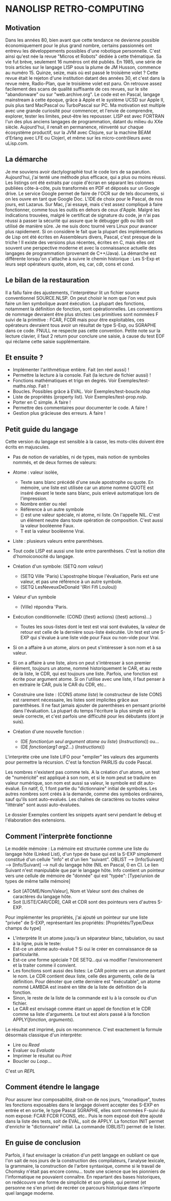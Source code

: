 # NANOLISP RETRO-COMPUTING

## Motivation

Dans les années 80, bien avant que cette tendance ne devienne possible économiquement pour le plus grand nombre,
certains passionnés ont entrevu les développements possibles d'une robotique personnelle.
C'est ainsi qu'est née la revue "Micros et Robots" dédiée à cette thématique. Sa vie fut brève, seulement 16 numéros
ont été publiés. En 1985, une série de trois articles sur le langage LISP sous la plume de JM Husson, commence au numéro 15. Quinze, seize, mais où est passé le troisième volet ? Cette revue était le rejeton d'une institution datant des
années 30, et c'est dans la revue mère, Radio-Plan, que le troisième volet est paru. On retrouve assez facilement des
scans de qualité suffisante de ces revues, sur le site "abandonware" ou sur "web.archive.org".
Le code est en Pascal, langage mainstream à cette époque, grâce à Apple et le système UCSD sur Apple II, puis plus tard
MacPascal ou TurboPascal sur PC.
Ma motivation est multiple avec une grande curiosité pour commencer, et l'envie de comprendre, explorer, tester les
limites, peut-être les repousser.
LISP est avec FORTRAN l'un des plus anciens langages de programmation, datant du milieu du XXe siècle. Aujourd'hui,
il renaît en permanence, réinventé sur chaque écosystème productif, sur la JVM avec Clojure, sur la machine BEAM
d'Erlang avec LFE ou Clojerl, et même sur les micro-contrôleurs avec uLisp.com.   

## La démarche
Je me souviens avoir dactylographié tout le code lors de sa parution. Aujourd'hui, j'ai tenté une méthode plus efficace,
qui a plus ou moins réussi. Les listings ont été extraits par copie d'écran en séparant les colonnes publiées
côte-à-côte, puis transformés en PDF et déposés sur un Google drive. Le service Google permet de faire de l'OCR sur de
tels documents, si on les ouvre en tant que Google Doc.
L'IDE de choix pour le Pascal, de nos jours, est Lazarus. Sur Mac, j'ai essayé, mais c'est assez compliqué à faire fonctionner,
comme tous les outils en dehors de ceux d'Apple. Malgré les indications trouvées, malgré le certificat de signature du code,
je n'ai pas réussi à passer la  sécurité qui assure que le débugger gdb ou lldb soit utilisé de manière sûre. Je me suis
donc tourné vers Linux pour avancer plus rapidement.
Si on considère le fait que la plupart des implémentations de Lisp ont été écrites en Assembleurs divers, Pascal, c'est
presque de la triche ! Il existe des versions plus récentes, écrites en C, mais elles ont souvent une perspective
moderne et avec la connaissance actuelle des langages de programmation (provenant de C++/Java). La démarche est
différente lorsqu'on s'attache à suivre le chemin historique : Les S-Exp et leurs sept opérateurs quote, atom, eq, car,
cdr, cons et cond.  

## Le bilan de la restauration
Il a fallu faire des ajustements, l'interpréteur lit un fichier source conventionnel SOURCE.NLSP. On peut choisir le nom
que l'on veut puis faire un lien symbolique avant éxécution. La plupart des fonctions, notamment la définition de
fonction, sont opérationnelles.
Les conventions de nommage devraient être plus strictes: Les primitives sont nommées F suivi de la primitive : FCAR, FCDR
mais pour être exploitables, ces opérateurs devraient tous avoir un résultat de type S-Exp, ou SGRAPHE dans ce code.
FNULL ne respecte pas cette convention.
Petite note sur la lecture clavier, il faut 2 return pour conclure une saisie, à cause du test EOF qui réclame cette saisie supplémentaire.

## Et ensuite ?
- Implémenter l'arithmétique entière. Fait (en réel aussi) !
- Permettre la lecture à la console. Fait (la lecture de fichier aussi) !
- Fonctions mathématiques et trigo en degrés. Voir Exemples/test-maths.nlsp. Fait !
- Boucles. Possibles grâce à EVAL. Voir Exemples/test-boucle.nlsp
- Liste de propriétés (property list). Voir Exemples/test-prop.nslp.
- Porter en C simple. A faire !
- Permettre des commentaires pour documenter le code. A faire !
- Gestion plus grâcieuse des erreurs. A faire !

## Petit guide du langage
Cette version du langage est sensible à la casse, les mots-clés doivent être écrits en majuscules.
- Pas de notion de variables, ni de types, mais notion de symboles nommés, et de deux formes de valeurs:
 - Atome : valeur isolée,
   - Texte sans blanc précédé d'une seule apostrophe ou quote. En mémoire, une liste est utilisée car un atome nommé QUOTE est inséré devant le texte sans blanc, puis enlevé automatique lors de l'impression.
   - Nombre entier ou réel
   - Référence à un autre symbole
   - () est une valeur spéciale, ni atome, ni liste. On l'appelle NIL. C'est un élément neutre dans toute opération de composition. C'est aussi la valeur booléenne Faux.
   - T est la valeur booléenne Vrai.
 - Liste : plusieurs valeurs entre parenthèses.


- Tout code LISP est aussi une liste entre parenthèses. C'est la notion dite d'homoiconocité du langage.

- Création d'un symbole: (SETQ *nom* *valeur*)
  - (SETQ Ville 'Paris) L'apostrophe bloque l'évaluation, Paris est une valeur, et pas une référence à un autre symbole.
  - (SETQ LesNeveuxDeDonald '(Riri Fifi Loulou))
- Valeur d'un symbole
  - (Ville) répondra 'Paris.

- Exécution conditionnelle: (COND ((test) actions) ((test) actions)...)
  - Toutes les sous-listes dont le test est vrai sont évaluées, la valeur de retour est celle de la dernière sous-liste éxécutée. Un test est une S-EXP qui s'évalue à une liste vide pour Faux ou non-vide pour Vrai.

- Si on a affaire à un atome, alors on peut s'intéresser à son nom et à sa valeur.

- Si on a affaire à une liste, alors on peut s'intéresser à son premier élément, toujours un atome, nommé historiquement le CAR, et au reste de la liste, le CDR, qui est toujours une liste. Parfois, une fonction est écrite pour argument atome. Si on l'utilise avec une liste, il faut penser à en extraire le CAR, puis le CAR du CDR, etc..

- Construire une liste : (CONS *atome* *liste*) le constructeur de liste CONS est rarement nécessaire, les listes sont implicites grâce aux parenthèses. Il ne faut jamais ajouter de parenthèses en pensant priorité dans l'évaluation. La plupart du temps l'écriture la plus simple est la seule correcte, et c'est parfois une difficulté pour les débutants (dont je suis).

- Création d'une nouvelle fonction :
  - (DE *fonction*(*un seul argument atome ou liste*) (*Instructions*)) ou...
  - (DE *fonction*(*arg1* *arg2*...) (*Instructions*))

L'interprète crèe une liste LIFO pour "empiler" les valeurs des arguments pour permettre la récursion. C'est la fonction PAIRLIS du code Pascal.

Les nombres n'existent pas comme tels. A la création d'un atome, un test de "numéricité" est appliqué à son nom, et si le nom peut se traduire en valeur numérique, son nom est aussi sa valeur, le symbole est dit auto-évalué. En natif, 0, 1 font partie du "dictionnaire" initial de symboles. Les autres nombres sont créés à la demande, comme des symboles ordinaires, sauf qu'ils sont auto-evalués. Les chaînes de caractères ou toutes valeur "littérale" sont aussi auto-évaluées.

Le dossier Exemples contient les snippets ayant servi pendant le debug et l'élaboration des extensions.

## Comment l'interprète fonctionne
Le modèle mémoire : La mémoire est structurée comme une liste du langage hôte (Linked List), d'un type de base qui est la S-EXP simplement constitué d'un cellule "info" et d'un lien "suivant".
OBLIST --> [Info/Suivant] --> [Info/Suivant] --> null du langage hôte (NIL en Pascal, 0 en C). Le lien Suivant n'est manipulable que par le langage hôte.
Info contient un pointeur vers une cellule de mémoire de "donnée" qui est "typée":
[Type/union de types de même taille mémoire]
- Soit [ATOME/Nom/Valeur], Nom et Valeur sont des chaînes de caractères du langage hôte.
- Soit [LISTE/CAR/CDR], CAR et CDR sont des pointeurs vers d'autres S-EXP.

Pour implémenter les propriétés, j'ai ajouté un pointeur sur une liste "privée" de S-EXP, représentant les propriétés:
[Propriétés/Type/Deux champs du type]
- L'interprète lit un atome jusqu'à un séparateur blanc, tabulation, ou saut à la ligne, puis le teste:
 - Est-ce un atome auto-évalué ? Si oui le créer en connaissance de sa particularité.
 - Est-ce une forme spéciale ? DE SETQ...qui va modifier l'environnement et la traiter comme il convient.
 - Les fonctions sont aussi des listes: Le CAR pointe vers un atome portant le nom. Le CDR contient deux liste, celle des arguments, celle de la définition. Pour dénoter que cette dernière est "éxécutable", un atome nommé LAMBDA est inséré en tête de la liste de définition de la fonction.
- Sinon, le reste de la liste de la commande est lu à la console ou d'un fichier.
 - Le CAR est envisagé comme étant un appel de fonction et le CDR comme sa liste d'arguments. Le tout est alors passé à la fonction APPLY(*fonction*, *arguments*).

Le résultat est imprimé, puis on recommence. C'est exactement la formule désormais classique d'un interprète:
  - Lire ou *Read*
  - Evaluer ou *Evaluate*
  - Imprimer le résultat ou *Print*
  - Boucler ou *Loop*...

  C'est un *REPL*

## Comment étendre le langage
Pour assurer leur composabilité, dirait-on de nos jours, "monadique", toutes les fonctions exposables dans le langage doivent accepter des S-EXP en entrée et en sortie, le type Pascal SGRAPHE, elles sont nommées F-suivi du nom exposé: FCAR FCDR FCONS, etc.. Puis le nom exposé doit être ajouté dans la liste des tests, soit de EVAL, soit de APPLY. La fonction INIT permet d'enrichir le "dictionnaire" initial. La commande (OBLIST) permet de le lister.

## En guise de conclusion
Parfois, il faut envisager la création d'un petit langage en oubliant ce que l'on sait de nos jours de la construction des compilateurs, l'analyse lexicale, la grammaire, la construction de l'arbre syntaxique, comme si le travail de Chomsky n'était pas encore connu... toute une science que  les pionniers de l'informatique ne pouvaient connaître. En repartant des bases historiques, on redécouvre une forme de simplicité et son génie, qui permet (et personne ne s'en prive) de recréer ce parcours historique dans n'importe quel langage moderne.
